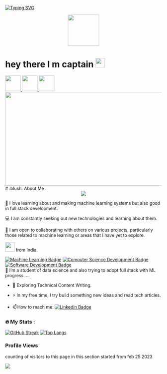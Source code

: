 

<!--   my-ticker -->    
[![Typing SVG](https://readme-typing-svg.herokuapp.com?color=%2336BCF7&center=true&vCenter=true&width=600&lines=Hi+there+👋,+I+am+Captain+nice+to+meet+you;+Welcome+to+My+Profile!;Always+learning+new+things+;Machine+learning+enthusiast+;Also+good+in+fullstack+development)](https://git.io/typing-svg)

<div id="header" align="center">
  <img src="https://media.giphy.com/media/M9gbBd9nbDrOTu1Mqx/giphy.gif" width="100"/>
</div>





<h1>
  hey there  I m captain
  <img src="https://media.giphy.com/media/hvRJCLFzcasrR4ia7z/giphy.gif" width="30px"/>
</h1>
<a href="https://www.linkedin.com/in/zaid-ahmad-186665229/">
    <img height="50" src="https://cdn2.iconfinder.com/data/icons/social-icon-3/512/social_style_3_in-306.png"/>
</a>
<a href="https://open.spotify.com/playlist/4tQ1yCCyMH4PThKMgsDi6K?si=4533c90623dc4f32&nd=1">
    <img height="50" src="https://cdn4.iconfinder.com/data/icons/logos-and-brands/512/315_Spotify_logo-128.png"/>
    </a>
  <a href="[https://www.instagram.com/rachelmartam](https://www.instagram.com/captainsza_c7/)"><img height="50" src="https://img.icons8.com/color/96/000000/instagram-new.png" /></a>

<div align="center">
  <img src="https://media.giphy.com/media/dWesBcTLavkZuG35MI/giphy.gif" width="600" height="300"/>
</div>
# :blush: About Me :

<div id="header" align="center">
<img src="https://github-readme-stats.vercel.app/api?username=captainsza&show_icons=true"/>
  </div>
  
                                                                            
  
🤖 I love learning about and making machine learning systems but also good in full stack development.

💻 I am constantly seeking out new technologies and learning about them.

🤝 I am open to collaborating with others on various projects, particularly those related to machine learning or areas that I have yet to explore.

<img src="https://media.giphy.com/media/WUlplcMpOCEmTGBtBW/giphy.gif" width="30"> from India.

 <!--   my-skils -->

[![Machine Learning Badge](https://img.shields.io/badge/-Machine%20Learning-01D277?style=flat&logoColor=white)](https://github.com/BEPb/BEPb) [![Computer Science Development Badge](https://img.shields.io/badge/-Computer%20Science-FAB040?style=flat&logoColor=white)](https://github.com/search?q=user%3ABEPb&type=Repositories) [![Software Development Badge](https://img.shields.io/badge/-Software%20Development-FF6600?style=flat&logoColor=white)](https://github.com/search?q=user%3ABEPb&type=Repositories)   
 :telescope: I’m a student of data science and also trying to adopt full stack with ML progress.....

- :seedling: Exploring Technical Content Writing.

- :zap: In my free time, I try build something new ideas and read tech articles.

- :mailbox:How to reach me: [![Linkedin Badge](https://img.shields.io/badge/-captain-blue?style=flat&logo=Linkedin&logoColor=white)](your-linkedin-url)


### :fire: My Stats :
[![GitHub Streak](http://github-readme-streak-stats.herokuapp.com?user=captainsza&theme=dark&background=000000)](https://git.io/streak-stats)
[![Top Langs](https://github-readme-stats.vercel.app/api/top-langs/?username=captainsza&layout=compact&theme=vision-friendly-dark)](https://github.com/anuraghazra/github-readme-stats)
### Profile Views
counting of visitors to this page in this section started from feb 25 2023

![](https://count.getloli.com/get/@captainsza.github.readme)
</br>
